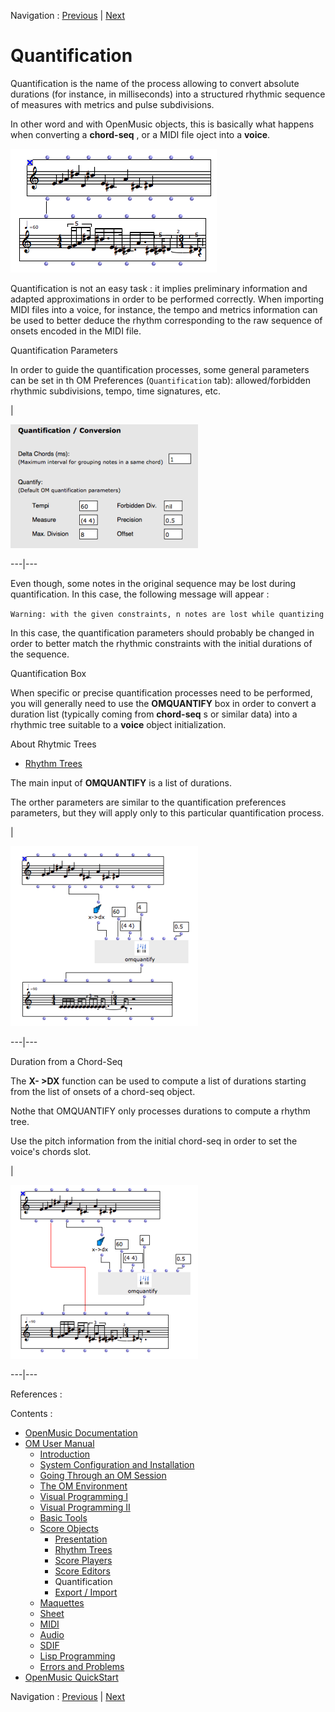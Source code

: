 Navigation : [Previous](Editor-Play "page précédente\(Play
Controls\)") | [Next](ImportExport "Next\(Export /
Import\)")

# Quantification

Quantification is the name of the process allowing to convert absolute
durations (for instance, in milliseconds) into a structured rhythmic sequence
of measures with metrics and pulse subdivisions.

In other word and with OpenMusic objects, this is basically what happens when
converting a **chord-seq** , or a MIDI file oject into a **voice**.

![](../res/quant-def.png)

Quantification is not an easy task : it implies preliminary information and
adapted approximations in order to be performed correctly. When importing MIDI
files into a voice, for instance, the tempo and metrics information can be
used to better deduce the rhythm corresponding to the raw sequence of onsets
encoded in the MIDI file.

Quantification Parameters

In order to guide the quantification processes, some general parameters can be
set in th OM Preferences (`Quantification` tab): allowed/forbidden rhythmic
subdivisions, tempo, time signatures, etc.

|

[![](../res/quant-prefs_1.png)](../res/quant-prefs.png "Cliquez pour
agrandir")  
  
---|---  
  
Even though, some notes in the original sequence may be lost during
quantification. In this case, the following message will appear :

`Warning: with the given constraints, n notes are lost while quantizing`

In this case, the quantification parameters should probably be changed in
order to better match the rhythmic constraints with the initial durations of
the sequence.

Quantification Box

When specific or precise quantification processes need to be performed, you
will generally need to use the **OMQUANTIFY** box in order to convert a
duration list (typically coming from **chord-seq** s or similar data) into a
rhythmic tree suitable to a **voice** object initialization.

About Rhytmic Trees

  * [Rhythm Trees](RT)

The main input of **OMQUANTIFY** is a list of durations.

The orther parameters are similar to the quantification preferences
parameters, but they will apply only to this particular quantification
process.

|

[![](../res/omquantify-1_1.png)](../res/omquantify-1.png "Cliquez pour
agrandir")  
  
---|---  
  
Duration from a Chord-Seq

The **X- >DX** function can be used to compute a list of durations starting
from the list of onsets of a chord-seq object.

Nothe that OMQUANTIFY only processes durations to compute a rhythm tree.

Use the pitch information from the initial chord-seq in order to set the
voice's chords slot.

|

[![](../res/omquantify-2_1.png)](../res/omquantify-2.png "Cliquez pour
agrandir")  
  
---|---  
  
References :

Contents :

  * [OpenMusic Documentation](OM-Documentation)
  * [OM User Manual](OM-User-Manual)
    * [Introduction](00-Contents)
    * [System Configuration and Installation](Installation)
    * [Going Through an OM Session](Goingthrough)
    * [The OM Environment](Environment)
    * [Visual Programming I](BasicVisualProgramming)
    * [Visual Programming II](AdvancedVisualProgramming)
    * [Basic Tools](BasicObjects)
    * [Score Objects](ScoreObjects)
      * [Presentation](Score-Objects-Intro)
      * [Rhythm Trees](RT)
      * [Score Players](ScorePlayer)
      * [Score Editors](ScoreEditors)
      * Quantification
      * [Export / Import](ImportExport)
    * [Maquettes](Maquettes)
    * [Sheet](Sheet)
    * [MIDI](MIDI)
    * [Audio](Audio)
    * [SDIF](SDIF)
    * [Lisp Programming](Lisp)
    * [Errors and Problems](errors)
  * [OpenMusic QuickStart](QuickStart-Chapters)

Navigation : [Previous](Editor-Play "page précédente\(Play
Controls\)") | [Next](ImportExport "Next\(Export /
Import\)")

